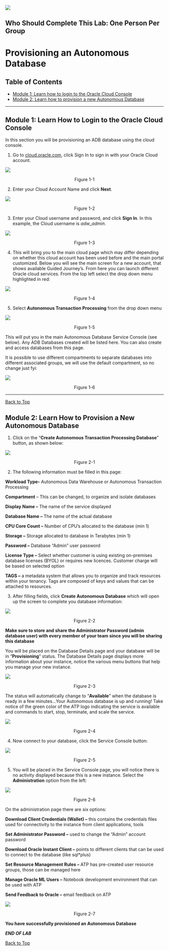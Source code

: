 ![](./media/labs.jpg)

## Who Should Complete This Lab: One Person Per Group

# Provisioning an Autonomous Database


## Table of Contents

- [Module 1: Learn how to login to the Oracle Cloud Console](#module-1--learn-how-to-login-to-the-oracle-cloud-console)
- [Module 2: Learn how to provision a new Autonomous Database](#module-2--learn-how-to-provision-a-new-autonomous-database)

***** 

## Module 1:  Learn How to Login to the Oracle Cloud Console

In this section you will be provisioning an ADB database using the cloud
console.

1. Go to [cloud.oracle.com](https://cloud.oracle.com), click Sign In to sign in
with your Oracle Cloud account.

![](media/32da3d2a9a2066af692d571c6071efb6.png)
<p align="center">Figure 1-1</p>

2. Enter your Cloud Account Name and click **Next**.

![](media/2ff2c7b36d769075b9edbfa402528120.png)
<p align="center">Figure 1-2</p>

3. Enter your Cloud username and password, and click **Sign In**. In this example, the
Cloud username is *adw_admin*.

![](media/3bcfe3c10f6b3821c1298edd15f11544.png)
<p align="center">Figure 1-3</p>

4. This will bring you to the main cloud page which may differ depending on whether
this cloud account has been used before and the main portal customized. Below
you will see the main screen for a new account, that shows available Guided
Journey’s. From here you can launch different Oracle cloud services. From the
top left select the drop down menu highlighted in red:

![](media/d1fa3898f59c6b6561adedd702f1b891.png)
<p align="center">Figure 1-4</p>

5. Select **Autonomous Transaction Processing** from the drop down menu

![](media/b7a5b961764035c8b0dc66af52e86254.png)
<p align="center">Figure 1-5</p>

This will put you in the main Autonomous Database Service Console (see below).
Any ADB Databases created will be listed here. You can also create and access
databases from this page.

It is possible to use different compartments to separate databases into
different associated groups, we will use the default compartment, so no change
just fyi:

![](media/519f90a4b9e0ad0d198c6f6a651979c7.png)
<p align="center">Figure 1-6</p>

***** 

[Back to Top](#table-of-contents)

## Module 2:  Learn How to Provision a New Autonomous Database

1. Click on the “**Create Autonomous Transaction Processing Database**” button, as
shown below:

![](media/f5503ce437deca3784758e841a77bebd.png)
<p align="center">Figure 2-1</p>

2. The following information must be filled in this page:

**Workload Type-** Autonomous Data Warehouse or Autonomous Transaction
Processing

**Compartment** – This can be changed, to organize and isolate databases

**Display Name –** The name of the service displayed

**Database Name –** The name of the actual database

**CPU Core Count –** Number of CPU’s allocated to the database (min 1)

**Storage –** Storage allocated to database in Terabytes (min 1)

**Password –** Database “Admin” user password

**License Type –** Select whether customer is using existing on-premises
database licenses (BYOL) or requires new licences. Customer charge will be based
on selected option

**TAGS –** a metadata system that allows you to organize and track resources
within your tenancy. Tags are composed of keys and values that can be attached
to resources.

3. After filling fields, click **Create Autonomous Database** which will open up
the screen to complete you database information:

![](media/ce48534c7dfffd014351615dd84e9ec1.png)
<p align="center">Figure 2-2</p>

**Make sure to store and share the Administrator Password (admin database user) with every member of your team since you will be sharing this database**

You will be placed on the Database Details page and your database will be in
“**Provisioning**” status. The Database Details page displays more information
about your instance, notice the various menu buttons that help you manage your
new instance.

![](media/1865063cdcbea900e9233a4c0a36bc11.png)
<p align="center">Figure 2-3</p>

The status will automatically change to “**Available**” when the database is
ready in a few minutes…Your Autonomous database is up and running! Take notice
of the green color of the ATP logo indicating the service is available and
commands to start, stop, terminate, and scale the service.

![](media/f44598299d1fa60ad2ee5caf66734bfb.png)
<p align="center">Figure 2-4</p>

4. Now connect to your database, click the Service Console button:

![](media/1e31bffc05142a7bfa190d9eb11bcb0f.png)
<p align="center">Figure 2-5</p>

5. You will be placed in the Service Console page, you will notice there is no
activity displayed because this is a new instance. Select the **Administration**
option from the left:

![](media/0d68d4e2b1fa5ff9c451eb2adb865915.png)
<p align="center">Figure 2-6</p>

On the administration page there are six options:

**Download Client Credentials (Wallet) –** this contains the credentials files
used for connectivity to the instance from client applications, tools

**Set Administrator Password –** used to change the “Admin” account password

**Download Oracle Instant Client –** points to different clients that can be
used to connect to the database (like sql\*plus)

**Set Resource Management Rules –** ATP has pre-created user resource groups,
those can be managed here

**Manage Oracle ML Users –** Notebook development environment that can be used
with ATP

**Send Feedback to Oracle –** email feedback on ATP

![](media/28f102c530dcd46cbcd3716cda916a97.png)
<p align="center">Figure 2-7</p>

**You have successfully provisioned an Autonomous Database**

***END OF LAB***

[Back to Top](#table-of-contents)   
